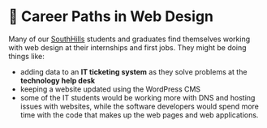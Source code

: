 # 💼 Career Paths in Web Design

Many of our [SouthHills](https://www.southhills.edu/) students and graduates find themselves working with web design at their internships and first jobs. They might be doing things like:

* adding data to an **IT ticketing system** as they solve problems at the **technology help desk**
* keeping a website updated using the WordPress CMS
* some of the IT students would be working more with DNS and hosting issues with websites, while the software developers would spend more time with the code that makes up the web pages and web applications.
